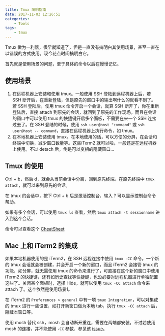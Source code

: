 ```yaml
---
title: Tmux 简明指南
date: 2017-11-03 12:26:51
categories:
    - Tools
tags:
    - tmux
---
```


Tmux 做为一利器，很早就知道了，但是一直没有搞明白其使用场景，甚至一直在以错误的方式使用。现今花点时间搞明白它。

首先就是使用场景的问题，至于具体的命令以后在慢慢记忆。

<!--more-->

## 使用场景
1. 在远程机器上安装和使用 tmux。一般使用 SSH 登陆到远程机器上后，若 SSH 断开后，在重新登陆，但是原先的窗口中的输出啊什么的就看不到了。若 SSH 登陆后，使用 tmux 命令开启一个会话，就算 SSH 断开了，你在重新登陆后，直接 attach 到原先的会话，就回到了原先的工作现场。而且在会话的窗口中可以使用 tmux 的快捷键开启多个面板，不需要在来一个 SSH 连接过去了。在 SSH 登陆的时候，使用 `ssh user@host "command"` 或 `ssh user@host -- command`，直接在远程机器上执行命令，如 tmux。 
2. 在本地机器上安装使用 tmux。在本地使用的话，可以方便的分屏，在会话和终端中切换，减少窗口数量等。这些iTerm2 就可以啦，一般还是在远程机器上使用。不过 detach 后，倒是可以变相的隐藏窗口...

## Tmux 的使用
Ctrl + b，然后 d，就会从当前会话中分离，回到原先终端。在原先终端中 `tmux attach`，就可以来到原先的会话。

在 tmux 的会话中，按下 Ctrl + b 后是激活控制台，输入 ? 可以显示控制台命令帮助。

如果有多个会话，可以使用 `tmux ls` 查看，然后 `tmux attach -t sessionname` 进入到这个会话。

命令可以查看这个 [CheatSheet](https://gist.github.com/MohamedAlaa/2961058)

## Mac 上和 iTerm2 的集成
如果本地机器使用的是 iTerm2，在 SSH 远程连接中使用 `tmux -CC` 命令，一个新的 tmux 会话就会被创建，并会开启一个新的窗口，而且 iTerm2 会接管 tmux 的功能，如分屏，就无需使用 tmux 的命令来进行了，可直接在这个新的窗口中使用 iTerm2 的快捷键，还有如历史查找等快捷键，也没必要对远程机器进行单独配置这些了。关闭某个面板时，选择 Hide，就可以使用 `tmux -CC attach` 命令来 attach 了。这个依然是使用场景1。

在 iTerm2 的 `Preferences > general` 中有一项 `tmux Integration`，可以对集成的 tmux 进行一些设置，如打开新窗口做为本地 tab，执行 `tmux -CC attach` 后，隐藏本窗口等。

使用 mosh 替代 ssh，mosh 会自动断开重连，需要在两端都安装。不过若使用 mosh 的连接，并不能使用 `-CC` 参数，参见该 [issue](https://github.com/mobile-shell/mosh/issues/640)。
